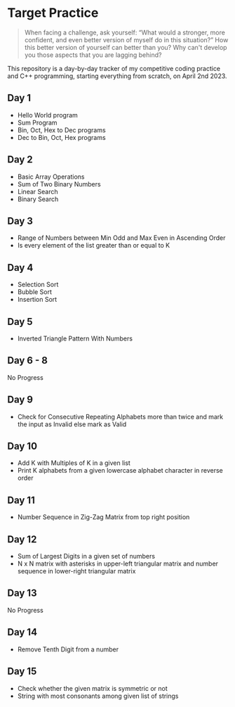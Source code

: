 # Target Practice

> When facing a challenge, ask yourself: “What would a stronger, more confident, and even better version of myself do in this situation?” How this better version of yourself can better than you? Why can't develop you those aspects that you are lagging behind? 

This repository is a day-by-day tracker of my competitive coding practice and C++ programming, starting everything from scratch, on April 2nd 2023.

## Day 1
- Hello World program
- Sum Program
- Bin, Oct, Hex to Dec programs
- Dec to Bin, Oct, Hex programs

## Day 2
- Basic Array Operations
- Sum of Two Binary Numbers
- Linear Search
- Binary Search

## Day 3
- Range of Numbers between Min Odd and Max Even in Ascending Order
- Is every element of the list greater than or equal to K

## Day 4
- Selection Sort
- Bubble Sort
- Insertion Sort

## Day 5
- Inverted Triangle Pattern With Numbers

## Day 6 - 8 
No Progress

## Day 9
- Check for Consecutive Repeating Alphabets more than twice and mark the input as Invalid else mark as Valid

## Day 10
- Add K with Multiples of K in a given list
- Print K alphabets from a given lowercase alphabet character in reverse order

## Day 11
- Number Sequence in Zig-Zag Matrix from top right position

## Day 12
- Sum of Largest Digits in a given set of numbers
- N x N matrix with asterisks in upper-left triangular matrix and number sequence in lower-right triangular matrix

## Day 13
No Progress

## Day 14
- Remove Tenth Digit from a number

## Day 15
- Check whether the given matrix is symmetric or not
- String with most consonants among given list of strings